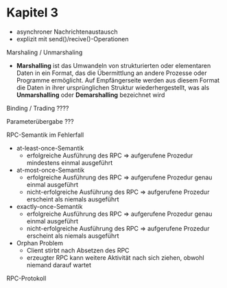 # Kapitel 3

* asynchroner Nachrichtenaustausch
* explizit mit send()/recive()-Operationen

Marshaling / Unmarshaling
* **Marshalling** ist das Umwandeln von strukturierten oder elementaren Daten in ein Format, das die Übermittlung an andere Prozesse oder Programme ermöglicht. Auf Empfängerseite werden aus diesem Format die Daten in ihrer ursprünglichen Struktur wiederhergestellt, was als **Unmarshalling** oder **Demarshalling** bezeichnet wird

Binding / Trading
????


Parameterübergabe
???

RPC-Semantik im Fehlerfall
* at-least-once-Semantik
  * erfolgreiche Ausführung des RPC ⇒ aufgerufene Prozedur mindestens einmal ausgeführt
* at-most-once-Semantik
  * erfolgreiche Ausführung des RPC ⇒ aufgerufene Prozedur genau einmal ausgeführt
  * nicht-erfolgreiche Ausführung des RPC ⇒ aufgerufene Prozedur erscheint als niemals ausgeführt
* exactly-once-Semantik
  * erfolgreiche Ausführung des RPC ⇒ aufgerufene Prozedur genau einmal ausgeführt
  * nicht-erfolgreiche Ausführung des RPC ⇒ aufgerufene Prozedur erscheint als niemals ausgeführt
* Orphan Problem
  * Client stirbt nach Absetzen des RPC
  * erzeugter RPC kann weitere Aktivität nach sich ziehen, obwohl niemand darauf wartet

RPC-Protokoll